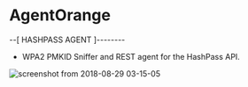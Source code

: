 AgentOrange
==========

--[ HASHPASS AGENT ]--------

+ WPA2 PMKID Sniffer and REST agent for the HashPass API.

![screenshot from 2018-08-29 03-15-05](https://user-images.githubusercontent.com/42399304/44781654-d3d16080-ab39-11e8-9731-4ad30431fc40.png)
